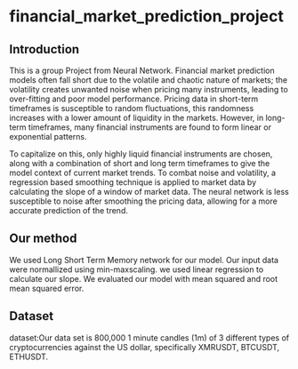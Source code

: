 # financial_market_prediction_project
## Introduction
This is a group Project from Neural Network.
Financial market prediction models often fall short due to the volatile and chaotic nature of markets; the volatility creates unwanted noise when pricing many instruments, leading to over-fitting and poor model performance. Pricing data in short-term timeframes is susceptible to random fluctuations, this randomness increases with a lower amount of liquidity in the markets. However, in long-term timeframes, many financial instruments are found to form linear or exponential patterns. 
 
To capitalize on this, only highly liquid financial instruments are chosen, along with a combination of short and long term timeframes to give the model context of current market trends. To combat noise and volatility, a regression based smoothing technique is applied to market data by calculating the slope of a window of market data. The neural network is less susceptible to noise after smoothing the pricing data, allowing for a more accurate prediction of the trend. 

## Our method
We used Long Short Term Memory network for our model. Our input data were normallized using min-maxscaling.  we used linear regression to calculate our slope. We evaluated our model with mean squared and root mean squared error.

## Dataset
dataset:Our data set is 800,000 1 minute candles (1m) of 3 different types of cryptocurrencies against the US dollar, specifically XMRUSDT, BTCUSDT, ETHUSDT.
